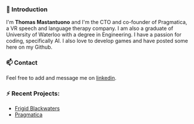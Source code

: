 ### 👋 Introduction
I'm <b>Thomas Mastantuono</b> and I'm the CTO and co-founder of Pragmatica, a VR speech and language therapy company. I am also a graduate of University of Waterloo with a degree in Engineering. I have a passion for coding, specifically AI. I also love to develop games and have posted some here on my Github.

### 📫 Contact
Feel free to add and message me on [linkedin](https://www.linkedin.com/in/thomas-mastantuono/).

### ⚡ Recent Projects:
  * [Frigid Blackwaters](http://frigidblackwaters.com/)
  * [Pragmatica](https://pragmatica.ca/)


<!--
**Tmastant/Tmastant** is a ✨ _special_ ✨ repository because its `README.md` (this file) appears on your GitHub profile.

Here are some ideas to get you started:

- 🔭 I’m currently working on ...
- 🌱 I’m currently learning ...
- 👯 I’m looking to collaborate on ...
- 🤔 I’m looking for help with ...
- 💬 Ask me about ...
- 📫 How to reach me: ...
- 😄 Pronouns: ...
- ⚡ Fun fact: ...
-->
